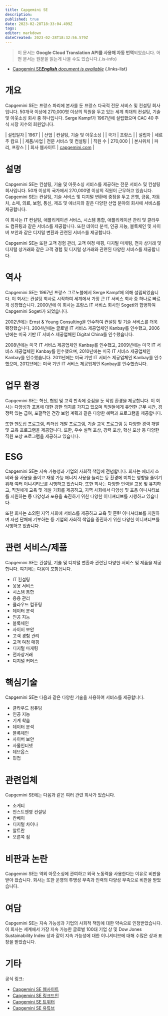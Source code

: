 ```yaml
---
title: Capgemini SE
description: 
published: true
date: 2023-02-28T18:33:04.499Z
tags: 
editor: markdown
dateCreated: 2023-02-28T18:32:56.579Z
---
```


> 이 문서는 **Google Cloud Translation API를 사용해 자동 번역**되었습니다.
어떤 문서는 원문을 읽는게 나을 수도 있습니다.{.is-info}



- [Capgemini SE***English** document is available*](/en/Knowledge-base/Dictionary/Company/capgemini-se)
{.links-list}



# 개요

Capgemini SE는 프랑스 파리에 본사를 둔 프랑스 다국적 전문 서비스 및 컨설팅 회사입니다. 50개국 이상에 270,000명 이상의 직원을 두고 있는 세계 최대의 컨설팅, 기술 및 아웃소싱 회사 중 하나입니다. Serge Kampf가 1967년에 설립했으며 CAC 40 주식 시장 지수의 회원입니다.

| 설립일자 | 1967 |
| 산업 | 컨설팅, 기술 및 아웃소싱 |
| 국가 | 프랑스 |
| 설립자 | 세르주 캄프 |
| 제품/사업 | 전문 서비스 및 컨설팅 |
| 직원 수 | 270,000 |
| 본사위치 | 파리, 프랑스 |
| 회사 웹사이트 | [capgemini.com](https://www.capgemini.com/) |

# 설명

Capgemini SE는 컨설팅, 기술 및 아웃소싱 서비스를 제공하는 전문 서비스 및 컨설팅 회사입니다. 50개 이상의 국가에서 270,000명 이상의 직원이 근무하고 있습니다. Capgemini SE는 컨설팅, 기술 서비스 및 디지털 변환에 중점을 두고 은행, 금융, 자동차, 소매, 의료, 보험, 통신, 제조 및 에너지와 같은 다양한 산업 분야의 회사에 서비스를 제공합니다.

이 회사는 IT 컨설팅, 애플리케이션 서비스, 시스템 통합, 애플리케이션 관리 및 클라우드 컴퓨팅과 같은 서비스를 제공합니다. 또한 데이터 분석, 인공 지능, 블록체인 및 사이버 보안과 같은 디지털 변환과 관련된 서비스를 제공합니다.

Capgemini SE는 또한 고객 경험 관리, 고객 여정 매핑, 디지털 마케팅, 전자 상거래 및 디지털 상거래와 같은 고객 경험 및 디지털 상거래와 관련된 다양한 서비스를 제공합니다.

# 역사

Capgemini SE는 1967년 프랑스 그르노블에서 Serge Kampf에 의해 설립되었습니다. 이 회사는 컨설팅 회사로 시작하여 세계에서 가장 큰 IT 서비스 회사 중 하나로 빠르게 성장했습니다. 2000년에 이 회사는 프랑스 IT 서비스 회사인 Sogeti와 합병하여 Capgemini Sogeti가 되었습니다.

2002년에는 Ernst & Young Consulting을 인수하여 컨설팅 및 기술 서비스를 더욱 확장했습니다. 2004년에는 글로벌 IT 서비스 제공업체인 Kanbay를 인수했고, 2006년에는 미국 기반 IT 서비스 제공업체인 Digital China를 인수했습니다.

2008년에는 미국 IT 서비스 제공업체인 Kanbay를 인수했고, 2009년에는 미국 IT 서비스 제공업체인 Kanbay를 인수했으며, 2010년에는 미국 IT 서비스 제공업체인 Kanbay를 인수했습니다. 2011년에는 미국 기반 IT 서비스 제공업체인 Kanbay를 인수했으며, 2012년에는 미국 기반 IT 서비스 제공업체인 Kanbay를 인수했습니다.

# 업무 환경

Capgemini SE는 혁신, 협업 및 고객 만족에 중점을 둔 작업 환경을 제공합니다. 이 회사는 다양성과 포용에 대한 강한 의지를 가지고 있으며 직원들에게 유연한 근무 시간, 경쟁력 있는 급여, 포괄적인 건강 보험 계획과 같은 다양한 혜택과 프로그램을 제공합니다.

또한 멘토십 프로그램, 리더십 개발 프로그램, 기술 교육 프로그램 등 다양한 경력 개발 및 교육 프로그램을 제공합니다. 또한, 우수 실적 포상, 경력 포상, 혁신 포상 등 다양한 직원 포상 프로그램을 제공하고 있습니다.

# ESG

Capgemini SE는 지속 가능성과 기업의 사회적 책임에 전념합니다. 회사는 에너지 소비와 물 사용을 줄이고 재생 가능 에너지 사용을 늘리는 등 환경에 미치는 영향을 줄이기 위해 여러 이니셔티브를 시행하고 있습니다. 또한 회사는 다양한 인력을 고용 및 유지하고, 직원에게 교육 및 개발 기회를 제공하고, 지역 사회에서 다양성 및 포용 이니셔티브를 지원하는 등 다양성과 포용을 촉진하기 위한 다양한 이니셔티브를 시행하고 있습니다.

또한 회사는 소외된 지역 사회에 서비스를 제공하고 교육 및 훈련 이니셔티브를 지원하며 자선 단체에 기부하는 등 기업의 사회적 책임을 증진하기 위한 다양한 이니셔티브를 시행하고 있습니다.

# 관련 서비스/제품

Capgemini SE는 컨설팅, 기술 및 디지털 변환과 관련된 다양한 서비스 및 제품을 제공합니다. 여기에는 다음이 포함됩니다.

- IT 컨설팅
- 응용 서비스
- 시스템 통합
- 응용 관리
- 클라우드 컴퓨팅
- 데이터 분석
- 인공 지능
- 블록체인
- 사이버 보안
- 고객 경험 관리
- 고객 여정 매핑
- 디지털 마케팅
- 전자상거래
- 디지털 커머스

# 핵심기술

Capgemini SE는 다음과 같은 다양한 기술을 사용하여 서비스를 제공합니다.

- 클라우드 컴퓨팅
- 인공 지능
- 기계 학습
- 데이터 분석
- 블록체인
- 사이버 보안
- 사물인터넷
- 데브옵스
- 민첩

# 관련업체

Capgemini SE에는 다음과 같은 여러 관련 회사가 있습니다.

- 소게티
- 언스트앤영 컨설팅
- 칸베이
- 디지털 차이나
- 알트란
- 오른쪽 점

# 비판과 논란

Capgemini SE는 역외 아웃소싱에 관여하고 외국 노동력을 사용한다는 이유로 비판을 받아 왔습니다. 회사는 또한 운영의 투명성 부족과 인력의 다양성 부족으로 비판을 받았습니다.

# 여담

Capgemini SE는 지속 가능성과 기업의 사회적 책임에 대한 약속으로 인정받았습니다. 이 회사는 세계에서 가장 지속 가능한 글로벌 100대 기업 상 및 Dow Jones Sustainability Index 상과 같이 지속 가능성에 대한 이니셔티브에 대해 수많은 상과 표창을 받았습니다.

# 기타

공식 링크:
- [Capgemini SE 웹사이트](https://www.capgemini.com/)
- [Capgemini SE 링크드인](https://www.linkedin.com/company/capgemini/)
- [Capgemini SE 트위터](https://twitter.com/Capgemini)
- [Capgemini SE 유튜브](https://www.youtube.com/user/CapgeminiGroup)